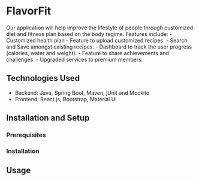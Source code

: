 # FlavorFit

Our application will help improve the lifestyle of people through customized diet and fitness plan based on the body regime.
Features include:
    - Customized health plan
    - Feature to upload customized recipes.
    - Search and Save amongst existing recipes.
    - Dashboard to track the user progress (calories, water and weight).
    - Feature to share achievements and challenges.
    - Upgraded services to premium members.

## Technologies Used

- Backend: Java, Spring Boot, Maven, jUnit and Mockito
- Frontend: React.js, Bootstrap, Material UI

## Installation and Setup

### Prerequisites

### Installation

## Usage
